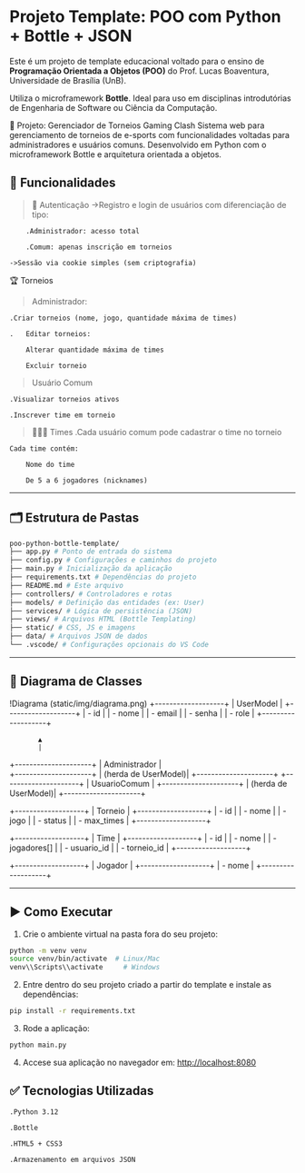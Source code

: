 # Projeto Template: POO com Python + Bottle + JSON

Este é um projeto de template educacional voltado para o ensino de **Programação Orientada a Objetos (POO)** do Prof. Lucas Boaventura, Universidade de Brasília (UnB).

Utiliza o microframework **Bottle**. Ideal para uso em disciplinas introdutórias de Engenharia de Software ou Ciência da Computação.

📘 Projeto: Gerenciador de Torneios Gaming Clash
Sistema web para gerenciamento de torneios de e-sports com funcionalidades voltadas para administradores e usuários comuns. Desenvolvido em Python com o microframework Bottle e arquitetura orientada a objetos.

## 🚀 Funcionalidades

>👤 Autenticação
    ->Registro e login de usuários com diferenciação de tipo:

        .Administrador: acesso total

        .Comum: apenas inscrição em torneios

    ->Sessão via cookie simples (sem criptografia)

🏆 Torneios

>Administrador:

    .Criar torneios (nome, jogo, quantidade máxima de times)

    .   Editar torneios:

        Alterar quantidade máxima de times

        Excluir torneio

>Usuário Comum

    .Visualizar torneios ativos

    .Inscrever time em torneio

>🧑‍🤝‍🧑 Times
    .Cada usuário comum pode cadastrar o time no torneio

    Cada time contém:

        Nome do time

        De 5 a 6 jogadores (nicknames)
---

## 🗂 Estrutura de Pastas

```bash
poo-python-bottle-template/
├── app.py # Ponto de entrada do sistema
├── config.py # Configurações e caminhos do projeto
├── main.py # Inicialização da aplicação
├── requirements.txt # Dependências do projeto
├── README.md # Este arquivo
├── controllers/ # Controladores e rotas
├── models/ # Definição das entidades (ex: User)
├── services/ # Lógica de persistência (JSON)
├── views/ # Arquivos HTML (Bottle Templating)
├── static/ # CSS, JS e imagens
├── data/ # Arquivos JSON de dados
└── .vscode/ # Configurações opcionais do VS Code
```


---
## 📘 Diagrama de Classes

!Diagrama (static/img/diagrama.png)
+-------------------+
|     UserModel     |
+-------------------+
| - id              |
| - nome            |
| - email           |
| - senha           |
| - role            |
+-------------------+

           ▲
           |
+---------------------+
|  Administrador      |   
+---------------------+
| (herda de UserModel)|
+---------------------+
+---------------------+
|  UsuarioComum       |
+---------------------+
| (herda de UserModel)|
+---------------------+

+-------------------+
|     Torneio       |
+-------------------+
| - id              |
| - nome            |
| - jogo            |
| - status          |
| - max_times       |
+-------------------+

+-------------------+
|      Time         |
+-------------------+
| - id              |
| - nome            |
| - jogadores[]     |
| - usuario_id      |
| - torneio_id      |
+-------------------+

+-------------------+
|     Jogador       |
+-------------------+
| - nome            |
+-------------------+


---

## ▶️ Como Executar

1. Crie o ambiente virtual na pasta fora do seu projeto:
```bash
python -m venv venv
source venv/bin/activate  # Linux/Mac
venv\\Scripts\\activate     # Windows
```

2. Entre dentro do seu projeto criado a partir do template e instale as dependências:
```bash
pip install -r requirements.txt
```

3. Rode a aplicação:
```bash
python main.py
```

4. Accese sua aplicação no navegador em: [http://localhost:8080](http://localhost:8080)


## ✅ Tecnologias Utilizadas
    .Python 3.12

    .Bottle

    .HTML5 + CSS3

    .Armazenamento em arquivos JSON
